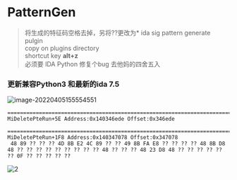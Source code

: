 # PatternGen
> 将生成的特征码空格去掉，另将??更改为*
> ida sig pattern generate pulgin<br>
> copy on plugins directory<br>
> shortcut key **alt+z**<br>
> 必须要 IDA Python
> 修复个bug 去他妈的四舍五入
### 更新兼容Python3 和最新的ida 7.5
![image-20220405155554551](https://gitee.com/Canliu/picgo/raw/master/picgo/image-20220405155554551.png)

```
===========================================================================
MiDeletePteRun+5E Address:0x140346ede Offset:0x346ede

===========================================================================
MiDeletePteRun+1F8 Address:0x140347078 Offset:0x347078
 48 89 ?? ?? ?? 4D 8B E2 4C 89 ?? ?? 49 8B FA E8 ?? ?? ?? ?? 48 8B D8 48 ?? ?? ?? ?? ?? ?? ?? ?? ?? 48 ?? ?? ?? 48 23 D8 48 ?? ?? ?? ?? ?? ?? 0F ?? ?? ?? ?? ??
```

![2](https://gitee.com/Canliu/picgo/raw/master/picgo/2.gif)
